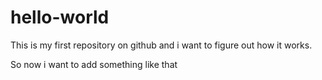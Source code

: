 # hello-world

This is my first repository on github and i want to figure out how it works.

So now i want to add something like that

